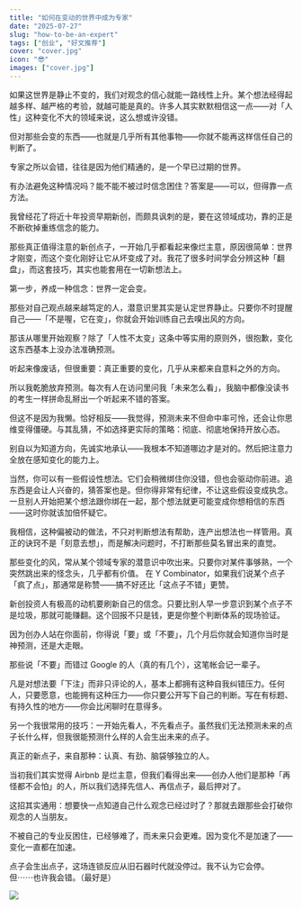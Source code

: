 ```yaml
---
title: "如何在变动的世界中成为专家"
date: "2025-07-27"
slug: "how-to-be-an-expert"
tags: ["创业", "好文推荐"]
cover: "cover.jpg"
icon: "😎"
images: ["cover.jpg"]
---
```

如果这世界是静止不变的，我们对观念的信心就能一路线性上升。某个想法经得起越多样、越严格的考验，就越可能是真的。许多人其实默默相信这一点——对「人性」这种变化不大的领域来说，这么想或许没错。



但对那些会变的东西——也就是几乎所有其他事物——你就不能再这样信任自己的判断了。



专家之所以会错，往往是因为他们精通的，是一个早已过期的世界。



有办法避免这种情况吗？能不能不被过时信念困住？答案是——可以，但得靠一点方法。



我曾经花了将近十年投资早期新创，而颇具讽刺的是，要在这领域成功，靠的正是不断砍掉重练信念的能力。



那些真正值得注意的新创点子，一开始几乎都看起来像烂主意，原因很简单：世界才刚变，而这个变化刚好让它从坏变成了对。我花了很多时间学会分辨这种「翻盘」，而这套技巧，其实也能套用在一切新想法上。



第一步，养成一种信念：世界一定会变。



那些对自己观点越来越笃定的人，潜意识里其实是认定世界静止。只要你不时提醒自己——「不是喔，它在变」，你就会开始训练自己去嗅出风的方向。



那该从哪里开始观察？除了「人性不太变」这条中等实用的原则外，很抱歉，变化这东西基本上没办法准确预测。



听起来像废话，但很重要：真正重要的变化，几乎从来都来自意料之外的方向。



所以我乾脆放弃预测。每次有人在访问里问我「未来怎么看」，我脑中都像没读书的考生一样拼命乱掰出一个听起来不错的答案。



但这不是因为我懒。恰好相反——我觉得，预测未来不但命中率可怜，还会让你思维变得僵硬。与其乱猜，不如选择更实际的策略：彻底、彻底地保持开放心态。



别自以为知道方向，先诚实地承认——我根本不知道哪边才是对的。然后把注意力全放在感知变化的能力上。



当然，你可以有一些假设性想法。它们会稍微绑住你没错，但也会驱动你前进。追东西是会让人兴奋的，猜答案也是。但你得非常有纪律，不让这些假设变成执念。
一旦别人开始把某个想法跟你绑在一起，那个想法就更可能变成你想相信的东西——这时你就该加倍怀疑它。



我相信，这种偏被动的做法，不只对判断想法有帮助，连产出想法也一样管用。真正的诀窍不是「刻意去想」，而是解决问题时，不打断那些莫名冒出来的直觉。



那些变化的风，常从某个领域专家的潜意识中吹出来。只要你对某件事够熟，一个突然跳出来的怪念头，几乎都有价值。
在 Y Combinator，如果我们说某个点子「疯了点」，那通常是称赞——搞不好还比「这点子不错」更赞。



新创投资人有极高的动机要刷新自己的信念。只要比别人早一步意识到某个点子不是垃圾，那就可能赚翻。这个回报不只是钱，更是你整个判断体系的现场验证。



因为创办人站在你面前，你得说「要」或「不要」，几个月后你就会知道你当时是神预测，还是大走眼。



那些说「不要」而错过 Google 的人（真的有几个），这笔帐会记一辈子。



凡是对想法要「下注」而非只评论的人，基本上都拥有这种自我纠错压力。任何人，只要愿意，也能拥有这种压力——你只要公开写下自己的判断。写在有标题、有持久性的地方——你会比闲聊时在意得多。



另一个我很常用的技巧：一开始先看人，不先看点子。虽然我们无法预测未来的点子长什么样，但我很能预测什么样的人会生出未来的点子。



真正的新点子，来自那种：认真、有劲、脑袋够独立的人。



当初我们其实觉得 Airbnb 是烂主意，但我们看得出来——创办人他们是那种「再怪都不会怕」的人，所以我们选择先信人、再信点子，最后押对了。



这招其实通用：想要快一点知道自己什么观念已经过时了？那就去跟那些会打破你观念的人当朋友。



不被自己的专业反困住，已经够难了，而未来只会更难。因为变化不是加速了——变化一直都在加速。



点子会生出点子，这场连锁反应从旧石器时代就没停过。我不认为它会停。
但⋯⋯也许我会错。（最好是）




![](https://prod-files-secure.s3.us-west-2.amazonaws.com/112d0858-5090-4d34-a606-b75eb8d65fd2/46476355-9cf3-4e99-9b7a-3531bc426380/1000202064.png?X-Amz-Algorithm=AWS4-HMAC-SHA256&X-Amz-Content-Sha256=UNSIGNED-PAYLOAD&X-Amz-Credential=ASIAZI2LB466ZSNGUJNR%2F20250920%2Fus-west-2%2Fs3%2Faws4_request&X-Amz-Date=20250920T211017Z&X-Amz-Expires=3600&X-Amz-Security-Token=IQoJb3JpZ2luX2VjEHwaCXVzLXdlc3QtMiJHMEUCIQCq4F0xs9MYxgT4t3X0kc%2FyRDVPk4pWLP5K6a3wU6ktPQIgUPLU02aL84aY9Q54NSoG6BFa0rb4AiKMSVIhxOSAfMUqiAQI9f%2F%2F%2F%2F%2F%2F%2F%2F%2F%2FARAAGgw2Mzc0MjMxODM4MDUiDL9%2F9FMq6hCrSAOzMyrcAx6zFFqEQKAMy4NzDpN80nW3bjLuGWRYlWOeTx4YnjJd3KWIuwKjtql86S%2BLI3cI2pzWzDLthhcluKeaz%2FnBMwT1TE7anWn5MUOw%2BlhFZ%2BpjPMERrKF%2F%2Fu8ejcWre4ShvBErdhau436YAO7Ykys%2FWrSTJHLlWx7yJ5%2BKKi5Y%2BAObzoX5qq8GH0HmNh2oFez6uSyxmSm5VhgX6Vmp8%2FUz34M768LSr8JtnUG9h9fPepSyZvQI289OonZIPyOd%2FxY52HlJpko3%2Fhv%2BjMT%2B4y%2BEx0Bt2Bc6wAhwbHz9Ft%2FBVox48MX809Jm3WKijcVc1Hyw2KKEYMwAQUm%2F6rcCMJNrydVCaR6ouGy0hNtZQ8hkkvcDB7emreKsK7O6%2BKR%2BjwQ6XHaVh56%2B%2F%2BOMvzPWyu0Zd0G8wGemxzOpa8KycdkDvZK692tGq%2BfmT%2BxkflnXF4zos1kVlQYZSs%2F0BQOSZx1nAnG56sPYxaI2Ucw4OGGLjLfaVMU%2By3Zj03QDIe%2FIVOVdEyR5SEQ1t28HX9MqWzEvMpdju8TvipUCgdvqZCS2pxPxCBYY6QRGBvBS9qqH7Bc217prWdWQVwZ5qOUqMdELRyc1FP6C4IhwOOv4dgaAkVHVyDjh%2Bq9GsOhxlIEFMKWUvMYGOqUBBXnm2y8cE%2FEqbIaYBKjcG1bOEAKQvpcY0PNJVNM34y7Q90CLeDV%2Bwm7EhEhJ9fjRR3DcEEB%2BI2Ks7m0lmV63RIDpSSWfzOE6%2Bc3lV2W5uhyxEd1F%2FwbiNFal2%2FB0ehgn72SfI513Sitxeg6oLThvucTW6jLaWRV%2Fl0dpUDWcTcjRDCKGCD6ToAuGyrYIj2qRXCaweyb3rJAAjpM6oL4v%2BJvBHr2W&X-Amz-Signature=a93d0254d1d5d9a8ee2e44ac6d37915b2f0959cf69a8cd24774bad2cc43a2d9a&X-Amz-SignedHeaders=host&x-amz-checksum-mode=ENABLED&x-id=GetObject)


